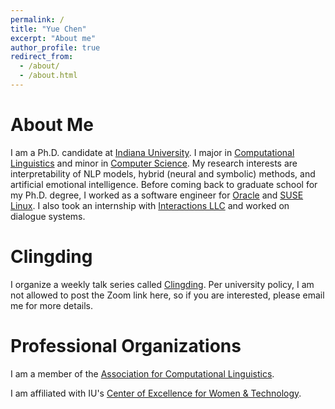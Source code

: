 ```yaml
---
permalink: /
title: "Yue Chen"
excerpt: "About me"
author_profile: true
redirect_from: 
  - /about/
  - /about.html
---
```




About Me
======

I am a Ph.D. candidate at [Indiana University](https://www.indiana.edu/). I major in [Computational Linguistics](https://cl.indiana.edu/) and minor in [Computer Science](https://cs.indiana.edu/). My research interests are interpretability of NLP models, hybrid (neural and symbolic) methods, and artificial emotional intelligence. Before coming back to graduate school for my Ph.D. degree, I worked as a software engineer for [Oracle](https://www.oracle.com/index.html) and [SUSE Linux](https://www.suse.com/). I also took an internship with [Interactions LLC](https://www.interactions.com/ai-technology/) and worked on dialogue systems. 


Clingding
=====

I organize a weekly talk series called [Clingding](https://cl.indiana.edu/clingding.html). Per university policy, I am not allowed to post the Zoom link here, so if you are interested, please email me for more details.


Professional Organizations
=====

I am a member of the [Association for Computational Linguistics](https://www.aclweb.org).

I am affiliated with IU's [Center of Excellence for Women & Technology](https://womenandtech.indiana.edu). 
